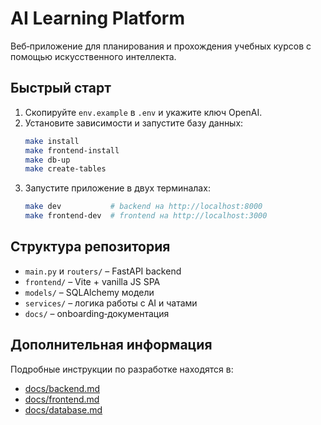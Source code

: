 # AI Learning Platform

Веб‑приложение для планирования и прохождения учебных курсов с помощью искусственного интеллекта.

## Быстрый старт
1. Скопируйте `env.example` в `.env` и укажите ключ OpenAI.
2. Установите зависимости и запустите базу данных:
   ```bash
   make install
   make frontend-install
   make db-up
   make create-tables
   ```
3. Запустите приложение в двух терминалах:
   ```bash
   make dev           # backend на http://localhost:8000
   make frontend-dev  # frontend на http://localhost:3000
   ```

## Структура репозитория
- `main.py` и `routers/` – FastAPI backend
- `frontend/` – Vite + vanilla JS SPA
- `models/` – SQLAlchemy модели
- `services/` – логика работы с AI и чатами
- `docs/` – onboarding‑документация

## Дополнительная информация
Подробные инструкции по разработке находятся в:
- [docs/backend.md](docs/backend.md)
- [docs/frontend.md](docs/frontend.md)
- [docs/database.md](docs/database.md)
